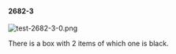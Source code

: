 #### 2682-3
![test-2682-3-0.png](https://github.com/lil-lab/nlvr/raw/master/nlvr/test/images/3/test-2682-3-0.png "test-2682-3-0.png")

There is a box with 2 items of which one is black.